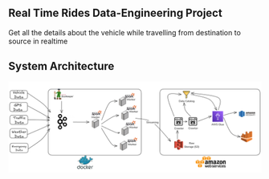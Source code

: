 ## Real Time Rides Data-Engineering Project
Get all the details about the vehicle while travelling from destination to source in realtime

## System Architecture
![System Architecture](https://github.com/Trezarex/RealTimeRides/blob/main/system_architecture.png)
